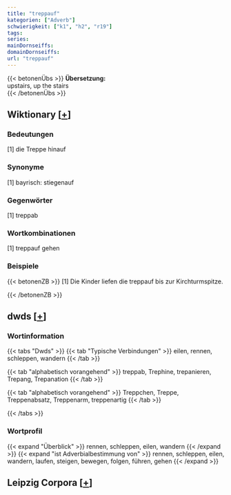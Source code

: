 ```yaml
---
title: "treppauf"
kategorien: ["Adverb"]
schwierigkeit: ["k1", "h2", "r19"]
tags:
series:
mainDornseiffs:
domainDornseiffs:
url: "treppauf"
---
```


{{< betonenÜbs >}}
**Übersetzung:**  
upstairs, up the stairs  
{{< /betonenÜbs >}}

## Wiktionary [[+](https://de.wiktionary.org/wiki/treppauf)]

### Bedeutungen
[1] die Treppe hinauf  

### Synonyme
[1] bayrisch: stiegenauf  

### Gegenwörter
[1] treppab  

### Wortkombinationen
[1] treppauf gehen  

### Beispiele
{{< betonenZB >}}
[1] Die Kinder liefen die treppauf bis zur Kirchturmspitze.  

{{< /betonenZB >}}


## dwds [[+](https://www.dwds.de/wb/treppauf)]

### Wortinformation
{{< tabs "Dwds" >}}
{{< tab "Typische Verbindungen" >}}
eilen, rennen, schleppen, wandern
{{< /tab >}}

{{< tab "alphabetisch vorangehend" >}}
treppab, Trephine, trepanieren, Trepang, Trepanation
{{< /tab >}}

{{< tab "alphabetisch vorangehend" >}}
Treppchen, Treppe, Treppenabsatz, Treppenarm, treppenartig
{{< /tab >}}

{{< /tabs >}}

### Wortprofil
{{< expand "Überblick" >}} rennen, schleppen, eilen, wandern {{< /expand >}}
{{< expand "ist Adverbialbestimmung von" >}} rennen, schleppen, eilen, wandern, laufen, steigen, bewegen, folgen, führen, gehen {{< /expand >}}

## Leipzig Corpora [[+](https://corpora.uni-leipzig.de/en/res?word=treppauf&corpusId=deu_newscrawl-public_2018)]

